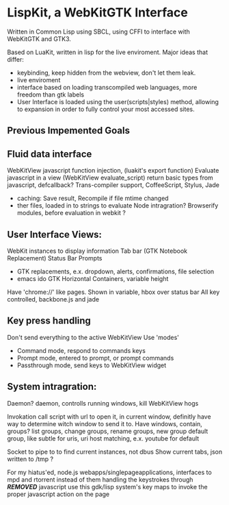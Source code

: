 # LispKit, a WebKitGTK Interface

Written in Common Lisp using SBCL, using CFFI to interface with WebKitGTK
and GTK3.

Based on LuaKit, written in lisp for the live enviroment.
Major ideas that differ:
* keybinding, keep hidden from the webview, don't let them leak.
* live enviroment
* interface based on loading transcompiled web languages, more freedom than
  gtk labels
* User Interface is loaded using the user(scripts|styles) method, allowing to
  expansion in order to fully control your most accessed sites.

## Previous Impemented Goals

## Fluid data interface
WebKitView javascript function injection, (luakit's export function)
Evaluate javascript in a view (WebKitView evaluate_script)
return basic types from javascript, defcallback?
Trans-compiler support, CoffeeScript, Stylus, Jade
* caching: Save result, Recompile if file mtime changed
* ther files, loaded in to strings to evaluate
Node intragration? Browserify modules, before evaluation in webkit ?

## User Interface Views:
WebKit instances to display information
Tab bar (GTK Notebook Replacement)
Status Bar
Prompts
* GTK replacements, e.x. dropdown, alerts, confirmations, file selection
* emacs ido
GTK Horizontal Containers, variable height

Have 'chrome://' like pages.
Shown in variable, hbox over status bar
All key controlled, backbone.js and jade

## Key press handling
Don't send everything to the active WebKitView
Use 'modes'
* Command mode, respond to commands keys
* Prompt mode, entered to prompt, or prompt commands
* Passthrough mode, send keys to WebKitView widget

## System intragration:
Daemon?
daemon, controlls running windows, kill WebKitView hogs

Invokation call script with url to open it, in current window, definitly have
way to determine witch window to send it to. Have windows, contain, groups?
list groups, change groups, rename groups, new group
default group, like subtle for uris, uri host matching, e.x. youtube for default

Socket to pipe to to find current instances, not dbus
Show current tabs, json written to /tmp ?


For my hiatus'ed, node.js webapps/singlepageapplications, interfaces to mpd and rtorrent
instead of them handling the keystrokes through ***REMOVED*** javascript
use this gdk/lisp system's key maps to invoke the proper javascript action on the page
